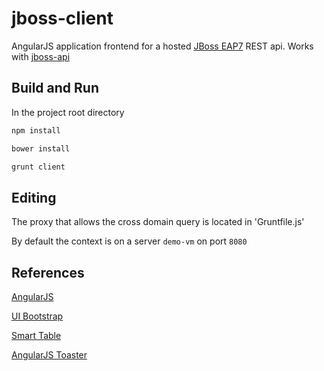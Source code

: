 # jboss-client

AngularJS application frontend for a hosted [JBoss EAP7](https://developers.redhat.com/products/eap/download/) REST api.  Works with [jboss-api](https://github.com/mechevarria/jboss-api)

## Build and Run
In the project root directory

~~~bash
npm install

bower install

grunt client
~~~

## Editing
The proxy that allows the cross domain query is located in
'Gruntfile.js'

By default the context is on a server `demo-vm` on port `8080`

## References
[AngularJS](https://angular.io/)

[UI Bootstrap](https://angular-ui.github.io/bootstrap/)

[Smart Table](http://lorenzofox3.github.io/smart-table-website/)

[AngularJS Toaster](https://github.com/jirikavi/AngularJS-Toaster)

